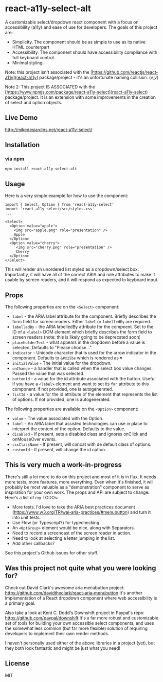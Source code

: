 # react-a11y-select-alt

<!-- [![Travis][build-badge]][build]
[![npm package][npm-badge]][npm] -->

A customizable select/dropdown react component with a focus on accessibility (a11y) and ease of use for developers. The goals of this project are:
* Simplicity. The component should be as simple to use as its native HTML counterpart
* Accessibility. The component should have accessibility compliance with full keyboard control.
* Minimal styling.

Note: this project isn't associated with the [https://github.com/reactjs/react-a11y](react-a11y) package/project - it's an unfortunate naming collision. (v_v)

Note 2: This project IS ASSOCIATED with the [https://www.npmjs.com/package/react-a11y-select](react-a11y-select) package/project. 
It is an extension with some improvements in the creation of select and option objects.

## Live Demo
http://mikedesjardins.net/react-a11y-select/

## Installation
### via npm
```
npm install react-a11y-select-alt
```

## Usage
Here is a very simple example for how to use the component:

    import { Select, Option } from 'react-a11y-select'
    import 'react-a11y-select/src/styles.css'
    ...

    <Select>
      <Option value="apple">
        <img src="apple.png" role="presentation" />
        Apple
      </Option>
      <Option value="cherry">
         <img src="cherry.png" role="presentation" />
         Cherry
      </Option>
    </Select>


This will render an unordered list styled as a dropdown/select box. Importantly, it will have all of the correct ARIA and role attributes to make it usable by screen readers, and it will respond as expected to keyboard input.

## Props
The following properties are on the `<Select>` component:

* `label` - the ARIA label attribute for the component. Briefly describes the form field for screen readers. Either `label` or `labelledBy` are required.
* `labelledBy` - the ARIA labelledBy attribute for the compoent. Set to the ID of a `<label>` DOM element which briefly describes the form field to screen readers (note: this is likely going to be deprecated soon)
* `placeholderText` - what appears in the dropdown before a value is selected. Defaults to "Please choose..."
* `indicator` - Unicode character that is used for the arrow indicator in the component. Defaults to `&#x25be` which is rendered as &#x25be;
* `initialValue` - The initial value for the dropdown.
* `onChange` - a handler that is called when the select box value changes. Passed the value that was selected.
* `buttonId` - a value for the id attribute associated with the button. Useful if you have a `<label>` element and want to set its `for` attribute to this component. If not provided, one is autogenerated.
* `listId` - a value for the id attribute of the element that represents the list of options. If not provided, one is autogenerated.

The following properties are available on the `<Option>` component:

* `value` - The value associated with the Option.
* `label` - An ARIA label that assisted technologies can use in place to interpret the content of the option. Defaults to the value.
* `disabled` - If present, sets a disabled class and ignores onClick and onMouseOver events.
* `cssClassName` - If present, will concat with de default class of options.
* `customId` - If present, will change the id option. 

## This is very much a work-in-progress
There's still a lot more to do on this project and most of it is in flux. It needs more tests, more features, more everything. Even when it's finished, it will probably be most valuable as a "demonstration" component to serve as inspiration for your own work. The props and API are subject to change. Here's a list of my TODOs:

* More tests. I'd love to take the ARIA best practices document (https://www.w3.org/TR/wai-aria-practices/#menubutton) and turn it into unit tests.
* Use Flow (or Typescript?) for typechecking.
* An `<OptGroup>` element would be nice, along with Separators.
* Need to record a screencast of the screen reader in action.
* Need to look at selecting a letter jumping in the list.
* Add other callbacks?

See this project's Github issues for other stuff.

## Was this project not quite what you were looking for?
Check out David Clark's awesome aria menubutton project: https://github.com/davidtheclark/react-aria-menubutton
It's another implementation of a React dropdown component where web accessibility is a primary goal.

Also take a look at Kent C. Dodd's Downshift project in Paypal's repo: https://github.com/paypal/downshift It's a far more robust and customizable set of tools for building your own accessible select components, and uses the somewhat less common (but far more flexible) solution of requiring developers to implement their own render methods.

I haven't personally used either of the above libraries in a project (yet), but they both look fantastic and might be just what you need!

## License
MIT

<!-- [build-badge]: https://img.shields.io/travis/mdesjardins/react-a11y-select/master.png?style=flat-square
[build]: https://travis-ci.org/mdesjardins/react-a11y-select

[npm-badge]: https://img.shields.io/npm/v/react-a11y-select.png?style=flat-square
[npm]: https://www.npmjs.org/package/react-a11y-select -->


